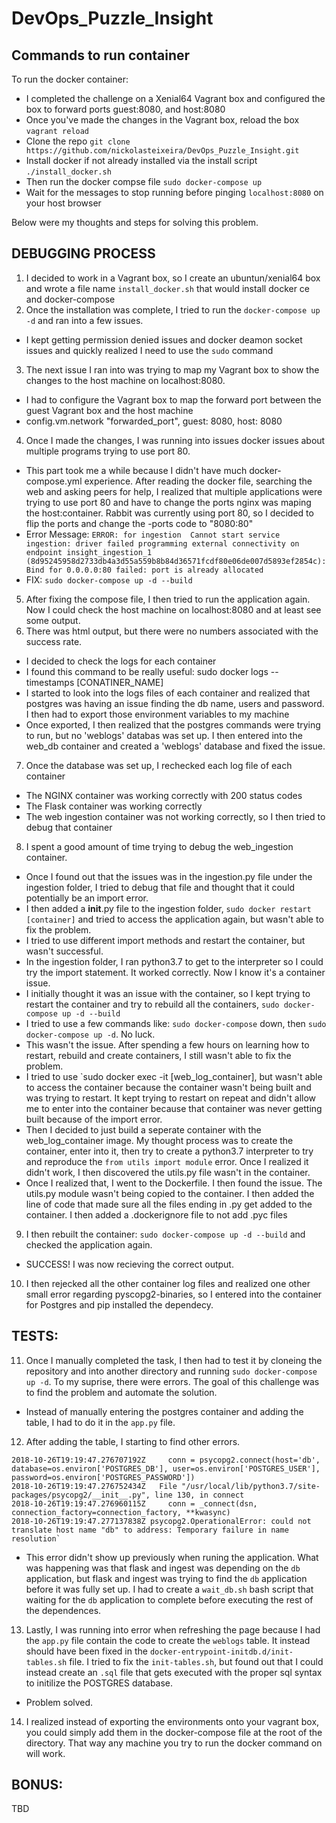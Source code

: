 # DevOps_Puzzle_Insight

## Commands to run container
To run the docker container:
- I completed the challenge on a Xenial64 Vagrant box and configured the box to forward ports guest:8080, and host:8080
- Once you've made the changes in the Vagrant box, reload the box `vagrant reload`
- Clone the repo `git clone https://github.com/nickolasteixeira/DevOps_Puzzle_Insight.git`
- Install docker if not already installed via the install script `./install_docker.sh` 
- Then run the docker compse file `sudo docker-compose up`
- Wait for the messages to stop running before pinging `localhost:8080` on your host browser

Below were my thoughts and steps for solving this problem.

## DEBUGGING PROCESS
1. I decided to work in a Vagrant box, so I create an ubuntun/xenial64 box and wrote a file name `install_docker.sh` that would install docker ce and docker-compose
2. Once the installation was complete, I tried to run the `docker-compose up -d` and ran into a few issues.
- I kept getting permission denied issues and docker deamon socket issues and quickly realized I need to use the `sudo` command
3. The next issue I ran into was trying to map my Vagrant box to show the changes to the host machine on localhost:8080.
- I had to configure the Vagrant box to map the forward port between the guest Vagrant box and the host machine
- config.vm.network "forwarded_port", guest: 8080, host: 8080
4. Once I made the changes, I was running into issues docker issues about multiple programs trying to use port 80.
- This part took me a while because I didn't have much docker-compose.yml experience. After reading the docker file, searching the web and asking peers for help, I realized that multiple applications were trying to use port 80 and have to change the ports nginx was maping the host:container. Rabbit was currently using port 80, so I decided to flip the ports and change the -ports code to "8080:80"
- Error Message: `ERROR: for ingestion  Cannot start service ingestion: driver failed programming external connectivity on endpoint insight_ingestion_1 (8d95245958d2733db4a3d55a559b8b84d36571fcdf80e06de007d5893ef2854c): Bind for 0.0.0.0:80 failed: port is already allocated`
- FIX: `sudo docker-compose up -d --build`
5. After fixing the compose file, I then tried to run the application again. Now I could check the host machine on localhost:8080 and at least see some output.
6. There was html output, but there were no numbers associated with the success rate.
- I decided to check the logs for each container
- I found this command to be really useful: sudo docker logs --timestamps [CONATINER_NAME]
- I started to look into the logs files of each container and realized that postgres was having an issue finding the db name, users and password. I then had to export those environment variables to my machine
- Once exported, I then realized that the postgres commands were trying to run, but no 'weblogs' databas was set up. I then entered into the web_db container and created a 'weblogs' database and fixed the issue.
7. Once the database was set up, I rechecked each log file of each container
- The NGINX container was working correctly with 200 status codes
- The Flask container was working correctly
- The web ingestion container was not working correctly, so I then tried to debug that container
8. I spent a good amount of time trying to debug the web_ingestion container.
- Once I found out that the issues was in the ingestion.py file under the ingestion folder, I tried to debug that file and thought that it could potentially be an import error.
- I then added a __init__.py file to the ingestion folder, `sudo docker restart [container]` and tried to access the application again, but wasn't able to fix the problem.
- I tried to use different import methods and restart the container, but wasn't successful.
- In the ingestion folder, I ran python3.7 to get to the interpreter so I could try the import statement. It worked correctly. Now I know it's a container issue.
- I initially thought it was an issue with the container, so I kept trying to restart the container and try to rebuild all the containers, `sudo docker-compose up -d --build`
- I tried to use a few commands like: `sudo docker-compose` down, then `sudo docker-compose up -d`. No luck.
- This wasn't the issue. After spending a few hours on learning how to restart, rebuild and create containers, I still wasn't able to fix the problem.
- I tried to use `sudo docker exec -it [web_log_container], but wasn't able to access the container because the container wasn't being built and was trying to restart. It kept trying to restart on repeat and didn't allow me to enter into the container because that container was never getting built because of the import error.
- Then I decided to just build a seperate container with the web_log_container image. My thought process was to create the container, enter into it, then try to create a python3.7 interpreter to try and reproduce the `from utils import module` error. Once I realized it didn't work, I then discovered the utils.py file wasn't in the container.
- Once I realized that, I went to the Dockerfile. I then found the issue. The utils.py module wasn't being copied to the container. I then added the line of code that made sure all the files ending in .py get added to the container. I then added a .dockerignore file to not add .pyc files
9. I then rebuilt the container: `sudo docker-compose up -d --build` and checked the application again.
- SUCCESS! I was now recieving the correct output.
10. I then rejecked all the other container log files and realized one other small error regarding pyscopg2-binaries, so I entered into the container for Postgres and pip installed the dependecy.


## TESTS:

11. Once I manually completed the task, I then had to test it by cloneing the repository and into another directory and running `sudo docker-compose up -d`. To my suprise, there were errors. The goal of this challenge was to find the problem and automate the solution.
- Instead of manually entering the postgres container and adding the table, I had to do it in the `app.py` file.
12. After adding the table, I starting to find other errors.
```
2018-10-26T19:19:47.276707192Z     conn = psycopg2.connect(host='db', database=os.environ['POSTGRES_DB'], user=os.environ['POSTGRES_USER'], password=os.environ['POSTGRES_PASSWORD'])
2018-10-26T19:19:47.276752434Z   File "/usr/local/lib/python3.7/site-packages/psycopg2/__init__.py", line 130, in connect
2018-10-26T19:19:47.276960115Z     conn = _connect(dsn, connection_factory=connection_factory, **kwasync)
2018-10-26T19:19:47.277137838Z psycopg2.OperationalError: could not translate host name "db" to address: Temporary failure in name resolution`
```
- This error didn't show up previously when runing the application. What was happening was that flask and ingest was depending on the `db` application, but flask and ingest was trying to find the `db` application before it was fully set up. I had to create a `wait_db.sh` bash script that waiting for the `db` application to complete before executing the rest of the dependences. 

13. Lastly, I was running into error when refreshing the page because I had the `app.py` file contain the code to create the `weblogs` table. It instead should have been fixed in the `docker-entrypoint-initdb.d/init-tables.sh` file. I tried to fix the `init-tables.sh`, but found out that I could instead create an `.sql` file that gets executed with the proper sql syntax to initilize the POSTGRES database.
- Problem solved.

14. I realized instead of exporting the environments onto your vagrant box, you could simply add them in the docker-compose file at the root of the directory. That way any machine you try to run the docker command on will work.

## BONUS:
TBD
